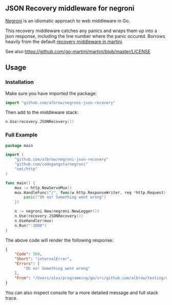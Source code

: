 JSON Recovery middleware for negroni
-------------------------------------

[Negroni](https://github.com/codegangsta/negroni) is an idiomatic approach to web middleware in Go.

This recovery middleware catches any panics and wraps them up into a json response, including
the line number where the panic occured. Borrows heavily from the default
[recovery middleware in martini](https://github.com/go-martini/martini/blob/master/recovery.go).

See also https://github.com/go-martini/martini/blob/master/LICENSE

Usage
-----

### Installation

Make sure you have imported the package:

```go
import "github.com/albrow/negroni-json-recovery"
```

Then add to the middleware stack:

```go
n.Use(recovery.JSONRecovery())
```

### Full Example

```go
package main

import (
	"github.com/albrow/negroni-json-recovery"
	"github.com/codegangsta/negroni"
	"net/http"
)

func main() {
	mux := http.NewServeMux()
	mux.HandleFunc("/", func(w http.ResponseWriter, req *http.Request) {
		panic("Oh no! Something went wrong")
	})

	n := negroni.New(negroni.NewLogger())
	n.Use(recovery.JSONRecovery())
	n.UseHandler(mux)
	n.Run(":3000")
}
```

The above code will render the following response:

```json
{
    "Code": 500,
    "Short": "internalError",
    "Errors": [
        "Oh no! Something went wrong"
    ],
    "From": "/Users/alex/programming/go/src/github.com/albrow/testing/negroni-panic/server.go:12"
}
```

You can also inspect console for a more detailed message and full stack trace.
